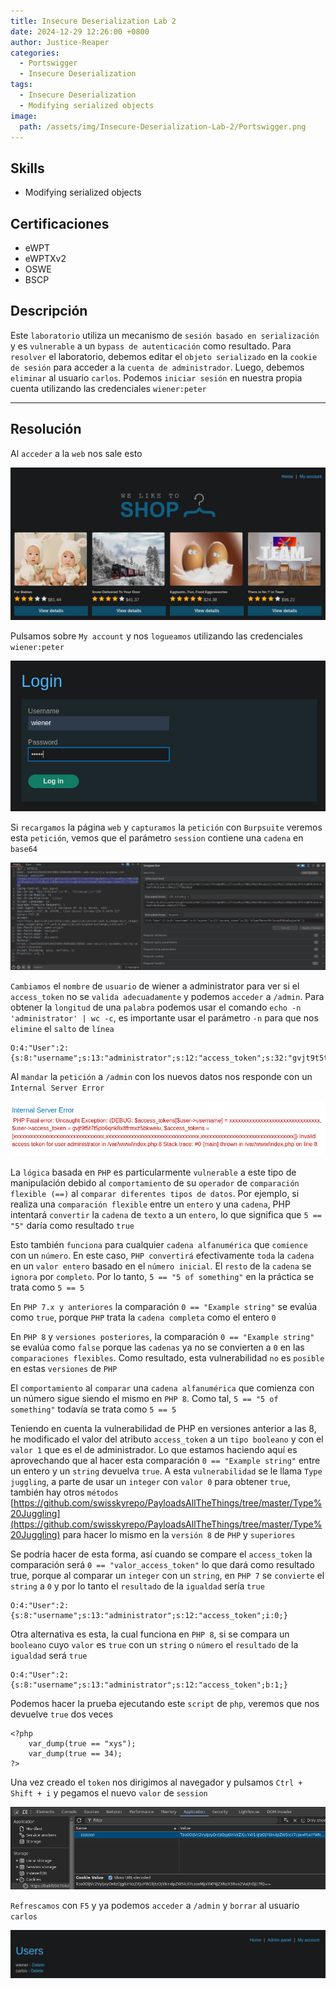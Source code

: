 ```yaml
---
title: Insecure Deserialization Lab 2
date: 2024-12-29 12:26:00 +0800
author: Justice-Reaper
categories:
  - Portswigger
  - Insecure Deserialization
tags:
  - Insecure Deserialization
  - Modifying serialized objects
image:
  path: /assets/img/Insecure-Deserialization-Lab-2/Portswigger.png
---
```


## Skills

- Modifying serialized objects

## Certificaciones

- eWPT
- eWPTXv2
- OSWE
- BSCP
  
## Descripción

Este `laboratorio` utiliza un mecanismo de `sesión basado en serialización` y es `vulnerable` a un `bypass de autenticación` como resultado. Para `resolver` el laboratorio, debemos editar el `objeto serializado` en la `cookie de sesión` para acceder a la `cuenta de administrador`. Luego, debemos `eliminar` al usuario `carlos`. Podemos `iniciar sesión` en nuestra propia cuenta utilizando las credenciales `wiener:peter`

---
## Resolución

Al `acceder` a la `web` nos sale esto

![](/assets/img/Insecure-Deserialization-Lab-2/image_1.png)

Pulsamos sobre `My account` y nos `logueamos` utilizando las credenciales `wiener:peter`

![](/assets/img/Insecure-Deserialization-Lab-2/image_2.png)

Si `recargamos` la página `web` y `capturamos` la `petición` con `Burpsuite` veremos esta `petición`, vemos que el parámetro `session` contiene una `cadena` en `base64`

![](/assets/img/Insecure-Deserialization-Lab-2/image_3.png)

`Cambiamos` el `nombre` de `usuario` de wiener a administrator para ver si el `access_token` no se `valida adecuadamente` y podemos `acceder` a `/admin`. Para obtener la `longitud` de una `palabra` podemos usar el comando `echo -n 'administrator' | wc -c`, es importante usar el parámetro `-n` para que nos `elimine` el `salto` de `línea`

```
O:4:"User":2:{s:8:"username";s:13:"administrator";s:12:"access_token";s:32:"gvjt9t5t7t5pb6qnk8x8frmxz5bkweiu";}
```

Al `mandar` la `petición` a `/admin` con los nuevos datos nos responde con un `Internal Server Error`

![](/assets/img/Insecure-Deserialization-Lab-2/image_4.png)

La `lógica` basada en `PHP` es particularmente `vulnerable` a este tipo de manipulación debido al `comportamiento` de su `operador` de `comparación flexible (==)` al `comparar diferentes tipos de datos`. Por ejemplo, si realiza una `comparación flexible` entre un `entero` y una `cadena`, PHP intentará `convertir` la `cadena` de `texto` a un `entero`, lo que significa que `5 == "5"` daría como resultado `true`

Esto también `funciona` para cualquier `cadena alfanumérica` que `comience` con un `número`. En este caso, `PHP convertirá` efectivamente `toda` la `cadena` en un `valor entero` basado en el `número inicial`. El `resto` de la `cadena` se `ignora` por `completo`. Por lo tanto, `5 == "5 of something"` en la práctica se trata como `5 == 5`

En `PHP 7.x y anteriores` la comparación `0 == "Example string"` se evalúa como `true`, porque `PHP` trata la `cadena completa` como el entero `0`

En `PHP 8` y `​​versiones posteriores`, la comparación `0 == "Example string"` se evalúa como `false` porque las `cadenas` ya no se convierten a `0` en las `comparaciones flexibles`. Como resultado, esta vulnerabilidad `no` es `posible` en estas `versiones` de `PHP`

El `comportamiento` al `comparar` una `cadena alfanumérica` que comienza con un número sigue siendo el mismo en `PHP 8`. Como tal, `5 == "5 of something"` todavía se trata como `5 == 5`

Teniendo en cuenta la vulnerabilidad de PHP en versiones anterior a las 8, he modificado el valor del atributo `access_token` a un `tipo booleano` y con el `valor 1` que es el de administrador. Lo que estamos haciendo aquí es aprovechando que al hacer esta comparación `0 == "Example string"` entre un entero y un `string` devuelva `true`. A esta `vulnerabilidad` se le llama `Type juggling`, a parte de usar un `integer` con `valor 0` para obtener `true`, también hay otros `métodos` [https://github.com/swisskyrepo/PayloadsAllTheThings/tree/master/Type%20Juggling](https://github.com/swisskyrepo/PayloadsAllTheThings/tree/master/Type%20Juggling) para hacer lo mismo en la `versión 8` de `PHP` y `superiores`

Se podría hacer de esta forma, así cuando se compare el `access_token` la comparación será `0 == "valor_access_token"` lo que dará como resultado true, porque al comparar un `integer` con un `string`, en `PHP 7` se `convierte` el `string` a `0` y por lo tanto el `resultado` de la `igualdad` sería `true`

```
O:4:"User":2:{s:8:"username";s:13:"administrator";s:12:"access_token";i:0;}
```

Otra alternativa es esta, la cual funciona en `PHP 8`, si se compara un `booleano` cuyo `valor` es `true` con un `string` o `número` el `resultado` de la `igualdad` será `true`

```
O:4:"User":2:{s:8:"username";s:13:"administrator";s:12:"access_token";b:1;}
```

Podemos hacer la prueba ejecutando este `script` de `php`, veremos que nos devuelve `true` dos veces

```
<?php
    var_dump(true == "xys");
    var_dump(true == 34);
?>
```

Una vez creado el `token` nos dirigimos al navegador y pulsamos `Ctrl + Shift + i` y pegamos el nuevo `valor` de `session`

![](/assets/img/Insecure-Deserialization-Lab-2/image_5.png)

`Refrescamos` con `F5` y ya podemos `acceder` a `/admin` y `borrar` al usuario `carlos`

![](/assets/img/Insecure-Deserialization-Lab-2/image_6.png)

